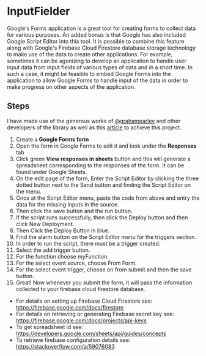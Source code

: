 # InputFielder

Google's Forms application is a great tool for creating forms to collect data for various purposes. An added bonus is that Google has also included Google Script Editor into this tool. It is possible to combine this feature along with Google's Firebase Cloud Firestore database storage technology to make use of the data to create other applications. For example, sometimes it can be agonizing to develop an application to handle user input data from input fields of various types of data and in a short time. In such a case, it might be feasible to embed Google Forms into the application to allow Google Forms to handle input of the data in order to make progress on other aspects of the application.

## Steps

I have made use of the generous works of [@grahamearley]( https://github.com/grahamearley/FirestoreGoogleAppsScript/tree/9ec4ca1c9fb1af9cb4df3ad5dff94762d638aa85 ) and other developers of the library as well as this [article](https://medium.com/club-devbytes/how-to-build-formiqr-leverage-google-form-with-help-of-firebase-cloud-function-to-be-a-complete-55801110b578) to achieve this project.

1. Create a <b>Google Forms form</b>
2. Open the form in Google Forms to edit it and look under the <b> Responses</b> tab
3. Click green <b>View responses in sheets</b> button and this will generate a spreadsheet corresponding to the responses of the form. It can be found under Google Sheets.
4. On the edit page of the form, Enter the Script Editor by clicking the three dotted button next to the Send button and finding the Script Editor on the menu.
5. Once at the Script Editor menu, paste the code from above and entry the data for the missing inputs in the source.
6. Then click the save button and the run button. 
7. If the script runs successfully, then click the Deploy button and then click New Deployment.
8. Then Click the Deploy Button in blue.
9. Find the alarm button on the Script Editor menu for the triggers section.
10. In order to run the script, there must be a trigger created.
11. Select the add trigger button.
12. For the function choose myFunction.
13. For the select event source, choose From Form.
14. For the select event trigger, choose on from submit and then the save button.
15. Great! Now whenever you submit the form, it will pass the information collected to your firebase cloud firestore database.

* For details on setting up Firebase Cloud Firestore see: https://firebase.google.com/docs/firestore </br>
* For details on retrieving or generating Firebase secret key see: https://firebase.google.com/docs/projects/api-keys
* To get spreadsheet id see: https://developers.google.com/sheets/api/guides/concepts
* To retrieve firebase configuration details see: https://stackoverflow.com/a/59076083

